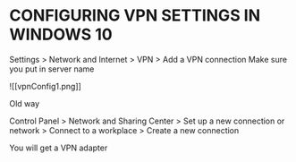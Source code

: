 # CONFIGURING VPN SETTINGS IN WINDOWS 10

Settings > Network and Internet > VPN > Add a VPN connection
Make sure you put in server name

![[vpnConfig1.png]]

Old way

Control Panel > Network and Sharing Center > Set up a new connection or network > Connect to a workplace > Create a new connection  

You will get a VPN adapter

